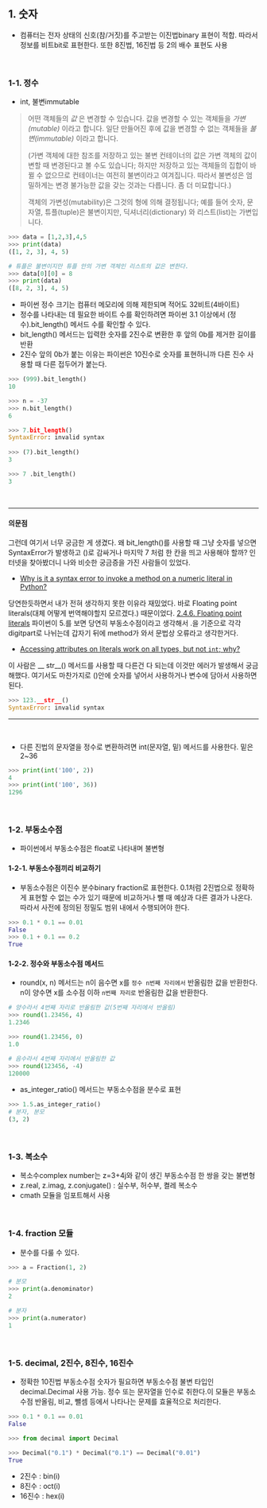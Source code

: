 ## 1. 숫자

- 컴퓨터는 전자 상태의 신호(참/거짓)를 주고받는 이진법binary 표현이 적합. 따라서 정보를 비트bit로 표현한다. 또한 8진법, 16진법 등 2의 배수 표현도 사용

<br/>

### 1-1. 정수

- int, 불변immutable

> 어떤 객체들의 *값* 은 변경할 수 있습니다. 값을 변경할 수 있는 객체들을 *가변(mutable)* 이라고 합니다. 일단 만들어진 후에 값을 변경할 수 없는 객체들을 *불변(immutable)* 이라고 합니다. 
>
> (가변 객체에 대한 참조를 저장하고 있는 불변 컨테이너의 값은 가변 객체의 값이 변할 때 변경된다고 볼 수도 있습니다; 하지만 저장하고 있는 객체들의 집합이 바뀔 수 없으므로 컨테이너는 여전히 불변이라고 여겨집니다. 따라서 불변성은 엄밀하게는 변경 불가능한 값을 갖는 것과는 다릅니다. 좀 더 미묘합니다.) 
>
> 객체의 가변성(mutability)은 그것의 형에 의해 결정됩니다; 예를 들어 숫자, 문자열, 튜플(tuple)은 불변이지만, 딕셔너리(dictionary) 와 리스트(list)는 가변입니다.

```python
>>> data = [1,2,3],4,5
>>> print(data)
([1, 2, 3], 4, 5)

# 튜플은 불변이지만 튜플 안의 가변 객체인 리스트의 값은 변한다.
>>> data[0][0] = 8
>>> print(data)
([8, 2, 3], 4, 5)
```



- 파이썬 정수 크기는 컴퓨터 메모리에 의해 제한되며 적어도 32비트(4바이트)
- 정수를 나타내는 데 필요한 바이트 수를 확인하려면 파이썬 3.1 이상에서 (정수).bit_length() 메서드 수를 확인할 수 있다.
- bit_length() 메서드는 입력한 숫자를 2진수로 변환한 후 앞의 0b를 제거한 길이를 반환
- 2진수 앞의 0b가 붙는 이유는 파이썬은 10진수로 숫자를 표현하니까 다른 진수 사용할 때 다른 접두어가 붙는다.

```python
>>> (999).bit_length()
10

>>> n = -37
>>> n.bit_length()
6

>>> 7.bit_length()
SyntaxError: invalid syntax
    
>>> (7).bit_length()
3

>>> 7 .bit_length()
3
```

<br/>

---

#### 의문점

그런데 여기서 너무 궁금한 게 생겼다. 왜 bit_length()를 사용할 때 그냥 숫자를 넣으면 SyntaxError가 발생하고 ()로 감싸거나 마지막 7 처럼 한 칸을 띄고 사용해야 할까? 인터넷을 찾아봤더니 나와 비슷한 궁금증을 가진 사람들이 있었다.

- [Why is it a syntax error to invoke a method on a numeric literal in Python?](https://stackoverflow.com/questions/22984228/why-is-it-a-syntax-error-to-invoke-a-method-on-a-numeric-literal-in-python)

당연한듯하면서 내가 전혀 생각하지 못한 이유라 재밌었다. 바로 Floating point literals(대체 어떻게 번역해야할지 모르겠다.) 때문이었다. [2.4.6. Floating point literals](https://docs.python.org/3/reference/lexical_analysis.html#floating-point-literals) 파이썬이 5.를 보면 당연히 부동소수점이라고 생각해서 .을 기준으로 각각 digitpart로 나뉘는데 갑자기 뒤에 method가 와서 문법상 오류라고 생각한거다.

- [Accessing attributes on literals work on all types, but not `int`; why?](https://stackoverflow.com/questions/33054229/accessing-attributes-on-literals-work-on-all-types-but-not-int-why)

이 사람은 __ str__() 메서드를 사용할 때 다른건 다 되는데 이것만 에러가 발생해서 궁금해했다. 여기서도 마찬가지로 ()안에 숫자를 넣어서 사용하거나 변수에 담아서 사용하면 된다.

```python
>>> 123.__str__()
SyntaxError: invalid syntax
```

---

<br/>

- 다른 진법의 문자열을 정수로 변환하려면 int(문자열, 밑) 메서드를 사용한다. 밑은 2~36

```python
>>> print(int('100', 2))
4
>>> print(int('100', 36))
1296
```

<br/>

### 1-2. 부동소수점

- 파이썬에서 부동소수점은 float로 나타내며 불변형

#### 1-2-1. 부동소수점끼리 비교하기

- 부동소수점은 이진수 분수binary fraction로 표현한다. 0.1처럼 2진법으로 정확하게 표현할 수 없는 수가 있기 때문에 비교하거나 뺄 때 예상과 다른 결과가 나온다. 따라서 사전에 정의된 정밀도 범위 내에서 수행되어야 한다.

```python
>>> 0.1 * 0.1 == 0.01
False
>>> 0.1 + 0.1 == 0.2
True
```

#### 1-2-2. 정수와 부동소수점 메서드

- round(x, n) 메서드는 n이 음수면 x를 `정수 n번째 자리에서` 반올림한 값을 반환한다. n이 양수면 x를 소수점 이하 `n번째 자리로` 반올림한 값을 반환한다.

```python
# 양수라서 4번째 자리로 반올림한 값(5번째 자리에서 반올림)
>>> round(1.23456, 4)
1.2346

>>> round(1.23456, 0)
1.0

# 음수라서 4번째 자리에서 반올림한 값
>>> round(123456, -4)
120000
```

- as_integer_ratio() 메서드는 부동소수점을 분수로 표현

```python
>>> 1.5.as_integer_ratio()
# 분자, 분모
(3, 2)
```

<br/>

### 1-3. 복소수

- 복소수complex number는 z=3+4j와 같이 생긴 부동소수점 한 쌍을 갖는 불변형
- z.real, z.imag, z.conjugate() : 실수부, 허수부, 켤레 복소수
- cmath 모듈을 임포트해서 사용

<br/>

### 1-4. fraction 모듈

- 분수를 다룰 수 있다. 

```python
>>> a = Fraction(1, 2)

# 분모
>>> print(a.denominator)
2

# 분자
>>> print(a.numerator)
1
```

<br/>

### 1-5. decimal, 2진수, 8진수, 16진수

- 정확한 10진법 부동소수점 숫자가 필요하면 부동소수점 불변 타입인 decimal.Decimal 사용 가능. 정수 또는 문자열을 인수로 취한다.이 모듈은 부동소수점 반올림, 비교, 뺄셈 등에서 나타나는 문제를 효율적으로 처리한다.

```python
>>> 0.1 * 0.1 == 0.01
False

>>> from decimal import Decimal

>>> Decimal("0.1") * Decimal("0.1") == Decimal("0.01")
True
```

- 2진수 : bin(i)
- 8진수 : oct(i)
- 16진수 : hex(i)